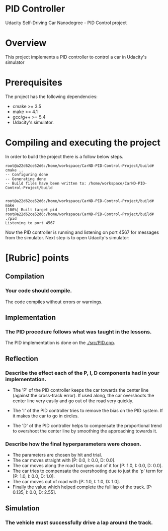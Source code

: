 # PID Controller

Udacity Self-Driving Car Nanodegree - PID Control project

# Overview

This project implements a PID controller to control a car in Udacity's simulator

# Prerequisites

The project has the following dependencies:

- cmake >= 3.5
- make >= 4.1
- gcc/g++ >= 5.4
- Udacity's simulator.


# Compiling and executing the project

In order to build the project there is a follow below steps.

```
root@a22d62ce52d6:/home/workspace/CarND-PID-Control-Project/build# cmake ..
-- Configuring done
-- Generating done
-- Build files have been written to: /home/workspace/CarND-PID-Control-Project/build
```

```

root@a22d62ce52d6:/home/workspace/CarND-PID-Control-Project/build# make
[100%] Built target pid
root@a22d62ce52d6:/home/workspace/CarND-PID-Control-Project/build# ./pid
Listening to port 4567
```


Now the PID controller is running and listening on port 4567 for messages from the simulator. Next step is to open Udacity's simulator:



# [Rubric] points

## Compilation

### Your code should compile.

The code compiles without errors or warnings.

## Implementation

### The PID procedure follows what was taught in the lessons.

The PID implementation is done on the [./src/PID.cpp](./src/PID.cpp). 

## Reflection

### Describe the effect each of the P, I, D components had in your implementation.

- The 'P' of the PID controller keeps the car towards the center line (against the cross-track error). If used along, the car overshoots the center line very easily and go out of the road very quickly.

- The 'I' of the PID controller tries to remove the bias on the PID system. If it makes the car to go in circles. 

- The 'D' of the PID controller helps to compensate the proportional trend to overshoot the center line by smoothing the approaching towards it.



### Describe how the final hyperparameters were chosen.

- The parameters are chosen by hit and trial.
- The car moves straight with [P: 0.0, I: 0.0, D: 0.0].
- The car moves along the road but goes out of it for [P: 1.0, I: 0.0, D: 0.0].
- The car tries to compensate the overshooting due to just the 'p' term for [P: 1.0, I: 0.0, D: 1.0].
- The car moves out of road with [P: 1.0, I: 1.0, D: 1.0].
- Finally the value which helped complete the full lap of the track. [P: 0.135, I: 0.0, D: 2.55].



## Simulation

### The vehicle must successfully drive a lap around the track.

